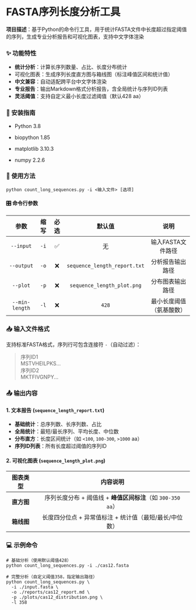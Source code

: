 # FASTA序列长度分析工具

**项目描述**：基于Python的命令行工具，用于统计FASTA文件中长度超过指定阈值的序列，生成专业分析报告和可视化图表，支持中文字体渲染

### ✨ 功能特性

- **统计分析**：计算长序列数量、占比、长度分布统计
- 可视化图表：生成序列长度直方图与箱线图（标注峰值区间和统计值）
- **中文兼容**：自动适配跨平台中文字体渲染
- **专业报告**：输出Markdown格式分析报告，含全局统计与序列ID列表
- **灵活阈值**：支持自定义最小长度过滤阈值（默认428 aa）

### 🔧 安装指南

- Python 3.8

- biopython 1.85

- matplotlib 3.10.3

- numpy 2.2.6

### 🚀 使用方法

```
python count_long_sequences.py -i <输入文件> [选项]
```

#### 🎛️ 命令行参数

|      参数      | 缩写 | 必选 |            默认值            |           说明           |
| :------------: | :--: | :--: | :--------------------------: | :----------------------: |
|   `--input`    | `-i` |  ✅   |              无              |    输入FASTA文件路径     |
|   `--output`   | `-o` |  ❌   | `sequence_length_report.txt` |     分析报告输出路径     |
|    `--plot`    | `-p` |  ❌   |  `sequence_length_plot.png`  |     分布图表输出路径     |
| `--min-length` | `-l` |  ❌   |            `428`             | 最小长度阈值（氨基酸数） |

### 📥 输入文件格式

支持标准FASTA格式，序列行可包含连接符 `-`（自动过滤）：

>序列ID1  
>MSTVHEILPKS...  
>序列ID2  
>MKTFIVGNPY...  

### 📤 输出内容

#### 1. **文本报告** (`sequence_length_report.txt`)

- **基础统计**：总序列数、长序列数、占比
- **全局统计**：最短/最长序列、平均长度、中位数
- **分布直方**：长度区间统计（如 `<100`, `100-300`, `>1000` aa）
- **序列ID列表**：所有长度超过阈值的序列ID

#### 2. **可视化图表** (`sequence_length_plot.png`)

|  图表类型  |                          内容说明                           |
| :--------: | :---------------------------------------------------------: |
| **直方图** | 序列长度分布 + 阈值线 + **峰值区间标注**（如 `300-350 aa`） |
| **箱线图** |   长度四分位点 + 异常值标注 + 统计值（最短/最长/中位数）    |

### 💻 示例命令

```
# 基础分析（使用默认阈值428）  
python count_long_sequences.py -i ./cas12.fasta  

# 完整分析（自定义阈值358，指定输出路径）  
python count_long_sequences.py \  
  -i ./input.fasta \  
  -o ./reports/cas12_report.md \  
  -p ./plots/cas12_distribution.png \  
  -l 358
```

